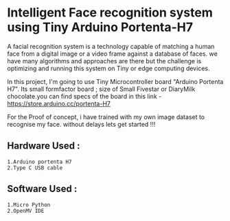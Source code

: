 # Intelligent Face recognition system using Tiny Arduino Portenta-H7

A facial recognition system is a technology capable of matching a human face from a digital image or a video frame against a database of faces. we have many algorithms and approaches are there but the challenge is optimizing and running this system on Tiny or edge computing devices.

In this project, I'm going to use Tiny Microcontroller board "Arduino Portenta H7". Its small formfactor board ; size of Small Fivestar or DiaryMilk chocolate.you can find specs of the board in this link - https://store.arduino.cc/portenta-H7

For the Proof of concept, i have trained with my own image dataset to recognise my face. without delays lets get started !!!

## Hardware Used :
	1.Arduino portenta H7
	2.Type C USB cable
## Software Used :
	1.Micro Python
	2.OpenMV IDE



